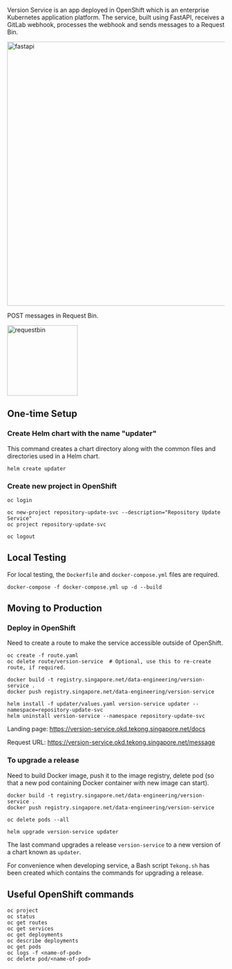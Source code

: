 Version Service is an app deployed in OpenShift which is an enterprise Kubernetes application platform. The service, built using FastAPI, receives a GitLab webhook, processes the webhook and sends messages to a Request Bin. 

<img width="611" alt="fastapi" src="https://user-images.githubusercontent.com/51873343/109282353-61e84800-7858-11eb-9a98-f29d6fc6521e.PNG">

POST messages in Request Bin.

<img width="163" alt="requestbin" src="https://user-images.githubusercontent.com/51873343/109282584-ad025b00-7858-11eb-95df-afeb11a8e5e1.PNG">

## One-time Setup

### Create Helm chart with the name "updater"
This command creates a chart directory along with the common files and directories used in a Helm chart. 
```
helm create updater
```

### Create new project in OpenShift
```
oc login

oc new-project repository-update-svc --description="Repository Update Service"
oc project repository-update-svc

oc logout
```

## Local Testing
For local testing, the `Dockerfile` and `docker-compose.yml` files are required.
```
docker-compose -f docker-compose.yml up -d --build
```

## Moving to Production

### Deploy in OpenShift
Need to create a route to make the service accessible outside of OpenShift.
```
oc create -f route.yaml
oc delete route/version-service  # Optional, use this to re-create route, if required.

docker build -t registry.singapore.net/data-engineering/version-service .
docker push registry.singapore.net/data-engineering/version-service

helm install -f updater/values.yaml version-service updater --namespace=repository-update-svc
helm uninstall version-service --namespace repository-update-svc
```

Landing page: https://version-service.okd.tekong.singapore.net/docs

Request URL: https://version-service.okd.tekong.singapore.net/message

### To upgrade a release
Need to build Docker image, push it to the image registry, delete pod (so that a new pod containing Docker container with new image can start).
```
docker build -t registry.singapore.net/data-engineering/version-service .
docker push registry.singapore.net/data-engineering/version-service

oc delete pods --all

helm upgrade version-service updater
```
The last command upgrades a release `version-service` to a new version of a chart known as `updater`.

For convenience when developing service, a Bash script `Tekong.sh` has been created which contains the commands for upgrading a release. 

## Useful OpenShift commands
```
oc project
oc status
oc get routes
oc get services
oc get deployments
oc describe deployments
oc get pods
oc logs -f <name-of-pod>
oc delete pod/<name-of-pod>
```
